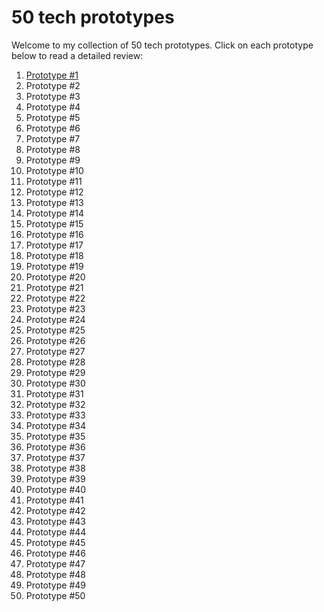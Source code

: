 # 50 tech prototypes

Welcome to my collection of 50 tech prototypes. Click on each prototype below to read a detailed review:


1. [Prototype #1](reviews/prototype1.md)
2. Prototype #2
3. Prototype #3
4. Prototype #4
5. Prototype #5
6. Prototype #6
7. Prototype #7
8. Prototype #8
9. Prototype #9
10. Prototype #10
11. Prototype #11
12. Prototype #12
13. Prototype #13
14. Prototype #14
15. Prototype #15
16. Prototype #16
17. Prototype #17
18. Prototype #18
19. Prototype #19
20. Prototype #20
21. Prototype #21
22. Prototype #22
23. Prototype #23
24. Prototype #24
25. Prototype #25
26. Prototype #26
27. Prototype #27
28. Prototype #28
29. Prototype #29
30. Prototype #30
31. Prototype #31
32. Prototype #32
33. Prototype #33
34. Prototype #34
35. Prototype #35
36. Prototype #36
37. Prototype #37
38. Prototype #38
39. Prototype #39
40. Prototype #40
41. Prototype #41
42. Prototype #42
43. Prototype #43
44. Prototype #44
45. Prototype #45
46. Prototype #46
47. Prototype #47
48. Prototype #48
49. Prototype #49
50. Prototype #50
